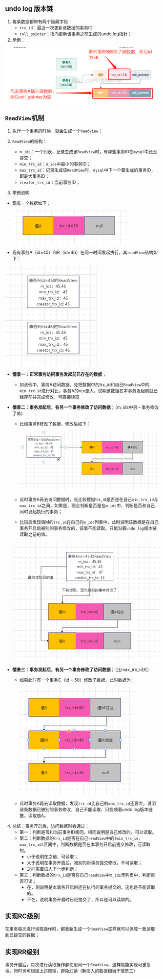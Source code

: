 ## undo log 版本链

1. 每条数据都带有两个隐藏字段：
   - `trx_id`：最近一次更新该数据的事务ID
   - `roll_pointer`：指向更新该事务之前生成的undo log指针；
2. 示例：

![image-20230208115547289](img/image-20230208115547289.png)

## `ReadView`机制

1. 执行一个事务的时候，就会生成一个`ReadView`；
2. `ReadView`的结构：
   - `m_ids`：一个列表，记录生成该`ReadView`时，有哪些事务ID在`mysql`中还没提交；
   - `min_trx_id`：`m_ids`中最小的事务ID；
   - `max_trx_id`：记录生成该`ReadView`时，`mysql`中下一个要生成的事务ID，即最大事务ID；
   - `creator_trx_id`：当前事务ID；

3. 举例说明

- 现有一个数据如下：

  ![image-20230220141444087](img/image-20230220141444087.png)

- 现有事务A（id=45）和B（id=46）在同一时间发起执行，其`readView`结构如下：

![image-20230220141534333](img/image-20230220141534333.png)

- **情景一：正常事务访问事务发起前已存在的数据**；
  - 如该例中，事务A访问数据。先把数据中的trx_id和自己`ReadView`中的`min_trx_id`进行对比，事务A的`min`更大，说明该数据在本事务发起前就已经存在并完成修改，可直接读取

- **情景二：事务发起后，有另一个事务修改了访问数据**；（m_ids中另一事务修改了值）

  - 比如事务B修改了数据，修改后如下：

    ![image-20230220142357097](img/image-20230220142357097.png)

  - 此时事务A再去访问数据时，先比较数据trx_id是否是在自己`min_trx_id`与`max_trx_id`之间，如果是，则会判断是否是在`m_ids`中，判断是否和自己同时发起执行的事务；
  - 比较后发现值M的`trx_id`在自己的`m_ids`列表中，此时说明该数据是在自己事务开启后被别的事务修改的，该值不能读取。只能沿着`undo log`版本链读取之前的值。

  ![image-20230220143043053](img/image-20230220143043053.png)

- **情景三：事务发起后，有另一个事务修改了访问数据**；（比max_trx_id大）

  - 如果此时有一个事务C（id = 50）修改了数据，此时数据为：

    ![image-20230220143411248](img/image-20230220143411248.png)

  - 此时事务A再去读取数据，发现`trx_id`比自己的`max_trx_id`还要大，说明该条数据已被别的事务修改，自己不能读取，只能顺着undo log版本链推，读取值A。

4. 总结：事务开启后，访问数据时会通过：
   - 第一：判断是否和当前事务ID相同，相同说明是自己修改的，可以读取。
   - 第二：判断数据的`trx_id`是否在自己`readView`中的`[min_trx_id, max_trx_id)`区间中，判断数据是否在本事务开启前提交修改，可读取的。
     - 小于说明在之前，可读取；
     - 大于说明在事务开启后，被别的新事务提交修改，不可读取；
     - 之间需要进入下一步判断；
   - 第三：判断数据的`trx_id`是否在自己`readView`中`m_ids`里列表中，判断是否可读；
     - 在，则说明是本事务开启时还在执行的事务提交的，这也是不能读取的。
     - 不在，说明事务开启时已经提交了，所以是可以读取的。

## 实现RC级别

在事务每次进行读取操作时，都重新生成一个`ReadView`这样就可以保障一致读取到已提交的数据；



## 实现RR级别

事务开启后，每次进行读取操作都使用同一个`ReadView`，这样就能实现可重复读。同时也可根据上述原理，避免幻读（新插入的数据相当于情景三）